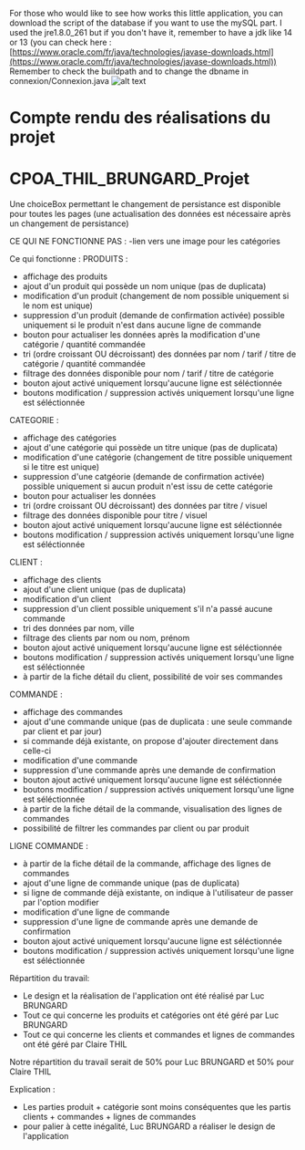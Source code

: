For those who would like to see how works this little application, you can download the script of the database if you want to use the mySQL part.
I used the jre1.8.0_261 but if you don't have it, remember to have a jdk like 14 or 13 (you can check here : [https://www.oracle.com/fr/java/technologies/javase-downloads.html](https://www.oracle.com/fr/java/technologies/javase-downloads.html))
Remember to check the buildpath and to change the dbname in connexion/Connexion.java
![alt text](https://ibb.co/g7tgRpV)

# **Compte rendu des réalisations du projet**

# CPOA_THIL_BRUNGARD_Projet
Une choiceBox permettant le changement de persistance est disponible pour toutes les pages (une actualisation des données est nécessaire après un changement de persistance)

CE QUI NE FONCTIONNE PAS :
-lien vers une image pour les catégories

Ce qui fonctionne :
PRODUITS :
- affichage des produits
- ajout d'un produit qui possède un nom unique (pas de duplicata)
- modification d'un produit (changement de nom possible uniquement si le nom est unique)
- suppression d'un produit (demande de confirmation activée)  possible uniquement si le produit n'est dans aucune ligne de commande
- bouton pour actualiser les données après la modification d'une catégorie / quantité commandée
- tri (ordre croissant OU décroissant) des données par nom / tarif / titre de catégorie / quantité commandée
- filtrage des données disponible pour nom / tarif / titre de catégorie
- bouton ajout activé uniquement lorsqu'aucune ligne est séléctionnée
- boutons modification / suppression activés uniquement lorsqu'une ligne est séléctionnée


CATEGORIE : 
- affichage des catégories
- ajout d'une catégorie qui possède un titre unique (pas de duplicata)
- modification d'une catégorie (changement de titre possible uniquement si le titre est unique)
- suppression d'une catgéorie (demande de confirmation activée) possible uniquement si aucun produit n'est issu de cette catégorie
- bouton pour actualiser les données
- tri (ordre croissant OU décroissant) des données par titre / visuel
- filtrage des données disponible pour titre / visuel
- bouton ajout activé uniquement lorsqu'aucune ligne est séléctionnée
- boutons modification / suppression activés uniquement lorsqu'une ligne est séléctionnée


CLIENT : 
- affichage des clients
- ajout d'une client unique (pas de duplicata)
- modification d'un client 
- suppression d'un client possible uniquement s'il n'a passé aucune commande
- tri des données par nom, ville
- filtrage des clients par nom ou nom, prénom
- bouton ajout activé uniquement lorsqu'aucune ligne est séléctionnée
- boutons modification / suppression activés uniquement lorsqu'une ligne est séléctionnée
- à partir de la fiche détail du client, possibilité de voir ses commandes

COMMANDE : 
- affichage des commandes
- ajout d'une commande unique (pas de duplicata : une seule commande par client et par jour)
- si commande déjà existante, on propose d'ajouter directement dans celle-ci
- modification d'une commande
- suppression d'une commande après une demande de confirmation
- bouton ajout activé uniquement lorsqu'aucune ligne est séléctionnée
- boutons modification / suppression activés uniquement lorsqu'une ligne est séléctionnée
- à partir de la fiche détail de la commande, visualisation des lignes de commandes
- possibilité de filtrer les commandes par client ou par produit 

 LIGNE COMMANDE : 
- à partir de la fiche détail de la commande, affichage des lignes de commandes
- ajout d'une ligne de commande unique (pas de duplicata)
- si ligne de commande déjà existante, on indique à l'utilisateur de passer par l'option modifier
- modification d'une ligne de commande
- suppression d'une ligne de commande après une demande de confirmation
- bouton ajout activé uniquement lorsqu'aucune ligne est séléctionnée
- boutons modification / suppression activés uniquement lorsqu'une ligne est séléctionnée


Répartition du travail:
- Le design et la réalisation de l'application ont été réalisé par Luc BRUNGARD
- Tout ce qui concerne les produits et catégories ont été géré par Luc BRUNGARD
- Tout ce qui concerne les clients et commandes et lignes de commandes ont été géré par Claire THIL

Notre répartition du travail serait de 50% pour Luc BRUNGARD et 50% pour Claire THIL 

Explication :
- Les parties produit + catégorie sont moins conséquentes que les partis clients + commandes + lignes de commandes
- pour palier à cette inégalité, Luc BRUNGARD a réaliser le design de l'application 
